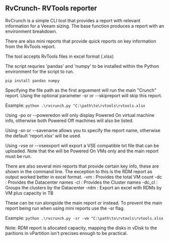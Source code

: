 ## RvCrunch- RVTools reporter

RvCrunch is a simple CLI tool that provides a report with relevant information for a Veeam sizing. The base function produces a report with an environment breakdown.

There are also mini reports that provide quick reports on key information from the RvTools report.

The tool accepts RvTools files in excel format (.xlsx)

The script requries 'pandas' and 'numpy' to be installed within the Python environment for the script to run.

`pip install pandas numpy`

Specifying the file path as the first arguement will run the main "Crunch" report. Using the optional parameter -sr or --skipreport will skip this report.

Example:
`python .\rvcrunch.py "C:\path\to\rvtools\rvtools.xlsx`

Using -po or --poweredon will only display Powered On virtual machine info, otherwise both Powered Off machines will also be listed.

Using -sn or --savename allows you to specify the report name, otherwise the default 'report.xlsx' will be used.

Using -vse or --vseexport will export a VSE compatible txt file that can be uploaded.
Note that the will be Powered On VMs only and the main report must be run.

There are also several mini reports that provide certain key info, these are shown in the command line. The exception to this is the RDM report as output worked better in excel format.
-vm : Provides the total VM count
-dc : Provides the Datacenter names
-cl : Provides the Cluster names
-dc_cl : Groups the clusters by the Datacenter
-rdm : Export an excel with RDMs by VM plus capacity in TB

These can be run alongside the main report or instead. To prevent the main report being run when using mini reports use the -sr flag.

Example:
`python .\rvcrunch.py -sr -vm "C:\path\to\rvtools\rvtools.xlsx`

Note: RDM report is allocated capacity, mapping the disks in vDisk to the paritions in vPartition isn't precises enough to be practical.
